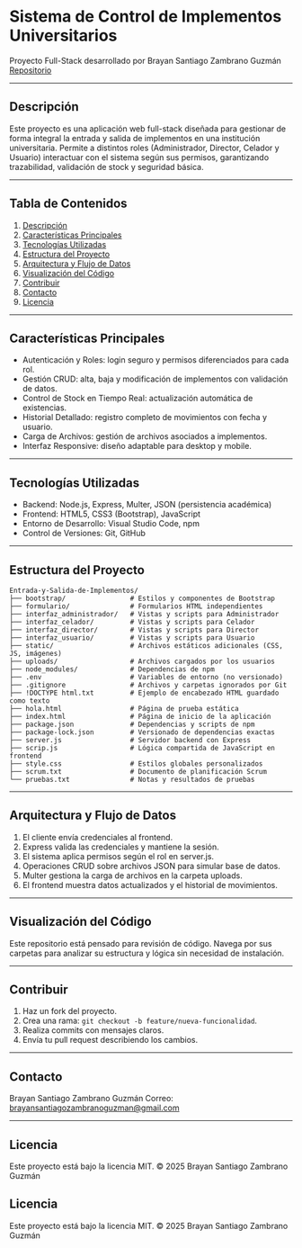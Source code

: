 # Sistema de Control de Implementos Universitarios

Proyecto Full-Stack desarrollado por Brayan Santiago Zambrano Guzmán
[Repositorio](https://github.com/BrayanZambranoDev/Entrada-y-Salida-de-Implementos)

---

## Descripción

Este proyecto es una aplicación web full-stack diseñada para gestionar de forma integral la entrada y salida de implementos en una institución universitaria. Permite a distintos roles (Administrador, Director, Celador y Usuario) interactuar con el sistema según sus permisos, garantizando trazabilidad, validación de stock y seguridad básica.

---

## Tabla de Contenidos

1. [Descripción](#descripción)
2. [Características Principales](#características-principales)
3. [Tecnologías Utilizadas](#tecnologías-utilizadas)
4. [Estructura del Proyecto](#estructura-del-proyecto)
5. [Arquitectura y Flujo de Datos](#arquitectura-y-flujo-de-datos)
6. [Visualización del Código](#visualización-del-código)
7. [Contribuir](#contribuir)
8. [Contacto](#contacto)
9. [Licencia](#licencia)

---

## Características Principales

* Autenticación y Roles: login seguro y permisos diferenciados para cada rol.
* Gestión CRUD: alta, baja y modificación de implementos con validación de datos.
* Control de Stock en Tiempo Real: actualización automática de existencias.
* Historial Detallado: registro completo de movimientos con fecha y usuario.
* Carga de Archivos: gestión de archivos asociados a implementos.
* Interfaz Responsive: diseño adaptable para desktop y mobile.

---

## Tecnologías Utilizadas

* Backend: Node.js, Express, Multer, JSON (persistencia académica)
* Frontend: HTML5, CSS3 (Bootstrap), JavaScript
* Entorno de Desarrollo: Visual Studio Code, npm
* Control de Versiones: Git, GitHub

---

## Estructura del Proyecto

```
Entrada-y-Salida-de-Implementos/
├── bootstrap/                # Estilos y componentes de Bootstrap
├── formulario/               # Formularios HTML independientes
├── interfaz_administrador/   # Vistas y scripts para Administrador
├── interfaz_celador/         # Vistas y scripts para Celador
├── interfaz_director/        # Vistas y scripts para Director
├── interfaz_usuario/         # Vistas y scripts para Usuario
├── static/                   # Archivos estáticos adicionales (CSS, JS, imágenes)
├── uploads/                  # Archivos cargados por los usuarios
├── node_modules/             # Dependencias de npm
├── .env                      # Variables de entorno (no versionado)
├── .gitignore                # Archivos y carpetas ignorados por Git
├── !DOCTYPE html.txt         # Ejemplo de encabezado HTML guardado como texto
├── hola.html                 # Página de prueba estática
├── index.html                # Página de inicio de la aplicación
├── package.json              # Dependencias y scripts de npm
├── package-lock.json         # Versionado de dependencias exactas
├── server.js                 # Servidor backend con Express
├── scrip.js                  # Lógica compartida de JavaScript en frontend
├── style.css                 # Estilos globales personalizados
├── scrum.txt                 # Documento de planificación Scrum
└── pruebas.txt               # Notas y resultados de pruebas
```

---

## Arquitectura y Flujo de Datos

1. El cliente envía credenciales al frontend.
2. Express valida las credenciales y mantiene la sesión.
3. El sistema aplica permisos según el rol en server.js.
4. Operaciones CRUD sobre archivos JSON para simular base de datos.
5. Multer gestiona la carga de archivos en la carpeta uploads.
6. El frontend muestra datos actualizados y el historial de movimientos.

---

## Visualización del Código

Este repositorio está pensado para revisión de código. Navega por sus carpetas para analizar su estructura y lógica sin necesidad de instalación.

---

## Contribuir

1. Haz un fork del proyecto.
2. Crea una rama: `git checkout -b feature/nueva-funcionalidad`.
3. Realiza commits con mensajes claros.
4. Envía tu pull request describiendo los cambios.

---

## Contacto

Brayan Santiago Zambrano Guzmán
Correo: [brayansantiagozambranoguzman@gmail.com](mailto:brayansantiagozambranoguzman@gmail.com)

---

## Licencia

Este proyecto está bajo la licencia MIT.
© 2025 Brayan Santiago Zambrano Guzmán


## Licencia

Este proyecto está bajo la licencia MIT.
© 2025 Brayan Santiago Zambrano Guzmán

